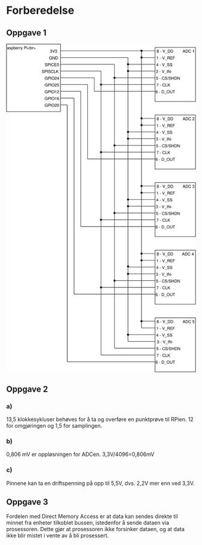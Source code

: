 # Forberedelse

## Oppgave 1

![Blokkskjema](../../../images/schematics/blokkskjema.svg)

## Oppgave 2
  ### a)
  13,5 klokkesykluser behøves for å ta og overføre en punktprøve til RPien. 12 for omgjøringen og 1,5 for samplingen.
  ### b)
  0,806 mV er oppløsningen for ADCen. 3,3V/4096=0,806mV
  ### c)
  Pinnene kan ta en driftspenning på opp til 5,5V, dvs. 2,2V mer enn ved 3,3V.
  
## Oppgave 3
Fordelen med Direct Memory Access er at data kan sendes direkte til minnet fra enheter tilkoblet bussen, istedenfor å sende dataen via prosessoren. Dette gjør at prosessoren ikke forsinker dataen, og at data ikke blir mistet i vente av å bli prosessert.
